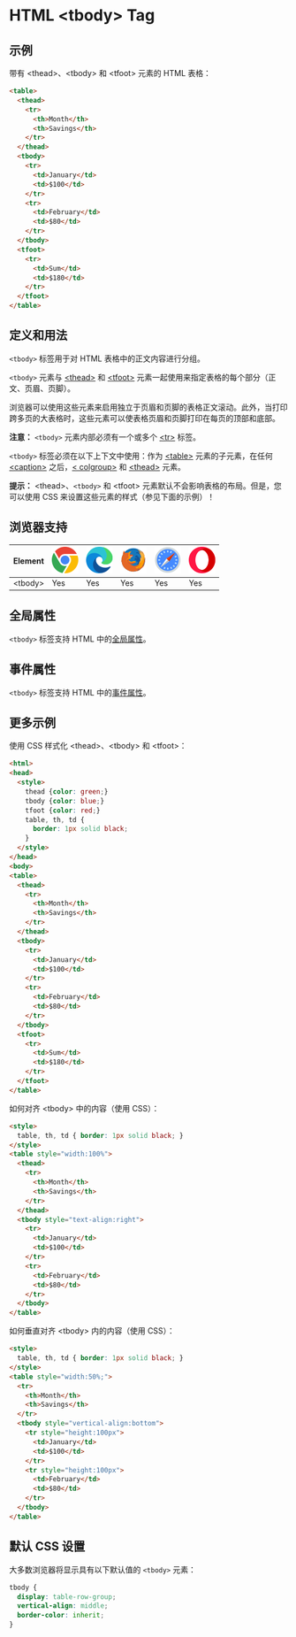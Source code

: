 HTML \<tbody> Tag
===

## 示例

带有 \<thead>、\<tbody> 和 \<tfoot> 元素的 HTML 表格：

```html idoc:preview:iframe
<table>
  <thead>
    <tr>
      <th>Month</th>
      <th>Savings</th>
    </tr>
  </thead>
  <tbody>
    <tr>
      <td>January</td>
      <td>$100</td>
    </tr>
    <tr>
      <td>February</td>
      <td>$80</td>
    </tr>
  </tbody>
  <tfoot>
    <tr>
      <td>Sum</td>
      <td>$180</td>
    </tr>
  </tfoot>
</table>
```
<!--rehype:style=height: 150px;-->

## 定义和用法

`<tbody>` 标签用于对 HTML 表格中的正文内容进行分组。

`<tbody>` 元素与 [\<thead>](./thead.md) 和 [\<tfoot>](./tfoot.md) 元素一起使用来指定表格的每个部分（正文、页眉、页脚）。

浏览器可以使用这些元素来启用独立于页眉和页脚的表格正文滚动。此外，当打印跨多页的大表格时，这些元素可以使表格页眉和页脚打印在每页的顶部和底部。

**注意：** `<tbody>` 元素内部必须有一个或多个 [\<tr>](./tr.md) 标签。

`<tbody>` 标签必须在以下上下文中使用：作为 [\<table>](./table.md) 元素的子元素，在任何 [\<caption>](./caption.md) 之后，[\< colgroup>](./colgroup.md) 和 [\<thead>](./thead.md) 元素。

**提示：** \<thead>、`<tbody>` 和 \<tfoot> 元素默认不会影响表格的布局。但是，您可以使用 CSS 来设置这些元素的样式（参见下面的示例）！

## 浏览器支持

| Element | ![chrome][1] | ![edge][2] | ![firefox][3] | ![safari][4] | ![opera][5] |
| ------- | --- | --- | --- | --- | --- |
| \<tbody> | Yes | Yes | Yes | Yes | Yes |

## 全局属性

`<tbody>` 标签支持 HTML 中的[全局属性](../reference/standardattributes.md)。

## 事件属性

`<tbody>` 标签支持 HTML 中的[事件属性](../reference/eventattributes.md)。

## 更多示例

使用 CSS 样式化 \<thead>、\<tbody> 和 \<tfoot>：

```html idoc:preview:iframe
<html>
<head>
  <style>
    thead {color: green;}
    tbody {color: blue;}
    tfoot {color: red;}
    table, th, td {
      border: 1px solid black;
    }
  </style>
</head>
<body>
<table>
  <thead>
    <tr>
      <th>Month</th>
      <th>Savings</th>
    </tr>
  </thead>
  <tbody>
    <tr>
      <td>January</td>
      <td>$100</td>
    </tr>
    <tr>
      <td>February</td>
      <td>$80</td>
    </tr>
  </tbody>
  <tfoot>
    <tr>
      <td>Sum</td>
      <td>$180</td>
    </tr>
  </tfoot>
</table>
```
<!--rehype:style=height: 140px;-->

如何对齐 \<tbody> 中的内容（使用 CSS）：

```html idoc:preview:iframe
<style>
  table, th, td { border: 1px solid black; }
</style>
<table style="width:100%">
  <thead>
    <tr>
      <th>Month</th>
      <th>Savings</th>
    </tr>
  </thead>
  <tbody style="text-align:right">
    <tr>
      <td>January</td>
      <td>$100</td>
    </tr>
    <tr>
      <td>February</td>
      <td>$80</td>
    </tr>
  </tbody>
</table>
```
<!--rehype:style=height: 130px;-->

如何垂直对齐 \<tbody> 内的内容（使用 CSS）：

```html idoc:preview:iframe
<style>
  table, th, td { border: 1px solid black; }
</style>
<table style="width:50%;">
  <tr>
    <th>Month</th>
    <th>Savings</th>
  </tr>
  <tbody style="vertical-align:bottom">
    <tr style="height:100px">
      <td>January</td>
      <td>$100</td>
    </tr>
    <tr style="height:100px">
      <td>February</td>
      <td>$80</td>
    </tr>
  </tbody>
</table>
```
<!--rehype:style=height: 280px;-->

## 默认 CSS 设置

大多数浏览器将显示具有以下默认值的 `<tbody>` 元素：

```css
tbody {
  display: table-row-group;
  vertical-align: middle;
  border-color: inherit;
}
```



[1]: ../assets/chrome.svg
[2]: ../assets/edge.svg
[3]: ../assets/firefox.svg
[4]: ../assets/safari.svg
[5]: ../assets/opera.svg